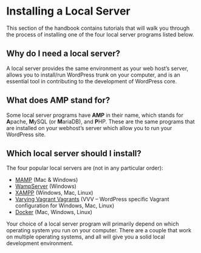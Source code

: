 # Installing a Local Server

This section of the handbook contains tutorials that will walk you through the process of installing one of the four local server programs listed below.

## Why do I need a local server?

A local server provides the same environment as your web host’s server, allows you to install/run WordPress trunk on your computer, and is an essential tool in contributing to the development of WordPress core.

## What does AMP stand for?

Some local server programs have **AMP** in their name, which stands for **A**pache, **M**ySQL (or **M**ariaDB), and **P**HP. These are the same programs that are installed on your webhost’s server which allow you to run your WordPress site.

## Which local server should I install?

The four popular local servers are (not in any particular order):

*   [MAMP](https://www.mamp.info/) (Mac & Windows)
*   [WampServer](http://www.wampserver.com/) (Windows)
*   [XAMPP](https://www.apachefriends.org/) (Windows, Mac, Linux)
*   [Varying Vagrant Vagrants](https://varyingvagrantvagrants.org/) (VVV – WordPress specific Vagrant configuration for Windows, Mac, Linux)
*   [Docker](https://www.docker.com) (Mac, Windows, Linux)

Your choice of a local server program will primarily depend on which operating system you run on your computer. There are a couple that work on multiple operating systems, and all will give you a solid local development environment.